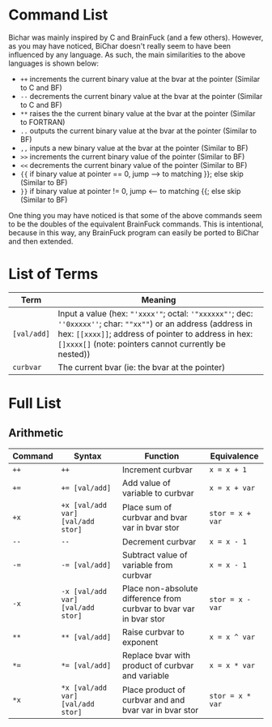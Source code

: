 Command List
============

Bichar was mainly inspired by C and BrainFuck (and a few others). However, as you may have noticed, BiChar doesn't really seem to have been influenced by any language. As such, the main similarities to the above languages is shown below:

 - `++` increments the current binary value at the bvar at the pointer			(Similar to C and BF)
 - `--` decrements the current binary value at the bvar at the pointer			(Similar to C and BF)
 - `**` raises the the current binary value at the bvar at the pointer			(Similar to FORTRAN)
 - `..` outputs the current binary value at the bvar at the pointer				(Similar to BF)
 - `,,` inputs a new binary value at the bvar at the pointer					(Similar to BF)
 - `>>` increments the current binary value of the pointer						(Similar to BF)
 - `<<` decrements the current binary value of the pointer						(Similar to BF)
 - `{{` if binary value at pointer == 0, jump --> to matching }}; else skip		(Similar to BF)
 - `}}` if binary value at pointer != 0, jump <-- to matching {{; else skip		(Similar to BF)
 
One thing you may have noticed is that some of the above commands seem to be the doubles of the equivalent BrainFuck commands. This is intentional, because in this way, any BrainFuck program can easily be ported to BiChar and then extended.

List of Terms
=============

|Term|Meaning|
|---|---|
|`[val/add]`	|	Input a value (hex: `"'xxxx'"`; octal: `'"xxxxxx"'`; dec: `''0xxxxx''`; char: `""xx""`) or an address (address in hex: `[[xxxx]]`; address of pointer to address in hex: `[]xxxx[]` (note: pointers cannot currently be nested))|
|`curbvar`		| 	The current bvar (ie: the bvar at the pointer)|



Full List
===================

Arithmetic
----------

|Command	|Syntax												|Function						|Equivalence		|
|-----------|---------------------------------------------------|-------------------------------|-------------------|
|`++`		|`++`												|Increment curbvar			|`x = x + 1`			|
|`+=`		|`+= [val/add]`										|Add value of variable to curbvar		|`x = x + var`		|
|`+x`		|`+x [val/add var] [val/add stor]`					|Place sum of curbvar and bvar var in bvar stor|`stor = x + var`|
|`--`		|`--`												|Decrement curbvar			|`x = x - 1`|
|`-=`		|`-= [val/add]`										|Subtract value of variable from curbvar		|`x = x - 1`
|`-x`		|`-x [val/add var] [val/add stor]`					|Place non-absolute difference from curbvar to bvar var in bvar stor|`stor = x - var`|
|`**`		|`** [val/add]`										|Raise curbvar to exponent			|`x = x ^ var`|
|`*=`		|`*= [val/add]`										|Replace bvar with product of curbvar and variable		|`x = x * var`|
|`*x`		|`*x [val/add var] [val/add stor]`					|Place product of curbvar and and bvar var in bvar stor|`stor = x * var`|


